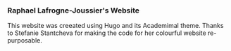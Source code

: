 ### Raphael Lafrogne-Joussier's Website

This website was creeated using Hugo and its Academimal theme. Thanks to Stefanie Stantcheva for making the code for her colourful website re-purposable.